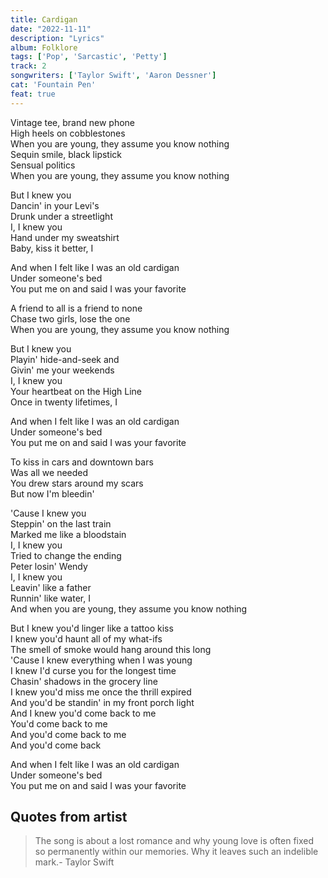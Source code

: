 ```yaml
---
title: Cardigan
date: "2022-11-11"
description: "Lyrics"
album: Folklore
tags: ['Pop', 'Sarcastic', 'Petty']
track: 2
songwriters: ['Taylor Swift', 'Aaron Dessner']
cat: 'Fountain Pen'
feat: true
---
```

<p className="verse-one">
Vintage tee, brand new phone <br />
High heels on cobblestones <br />
When you are young, they assume you know nothing <br />
Sequin smile, black lipstick <br />
Sensual politics <br />
When you are young, they assume you know nothing <br />
</p>
<p className="chorus">
But I knew you <br />
Dancin' in your Levi's <br />
Drunk under a streetlight <br />
I, I knew you <br />
Hand under my sweatshirt <br />
Baby, kiss it better, I <br />
</p>
<p className="refrain">
And when I felt like I was an old cardigan <br />
Under someone's bed <br />
You put me on and said I was your favorite <br />
</p>
<p className="verse-two">
A friend to all is a friend to none <br />
Chase two girls, lose the one <br />
When you are young, they assume you know nothing <br />
</p>
<p className="chorus">
But I knew you <br />
Playin' hide-and-seek and <br />
Givin' me your weekends <br />
I, I knew you <br />
Your heartbeat on the High Line <br />
Once in twenty lifetimes, I <br />
</p>
<p className="refrain">
And when I felt like I was an old cardigan <br />
Under someone's bed <br />
You put me on and said I was your favorite <br />
</p>
<p className="bridge">
To kiss in cars and downtown bars <br />
Was all we needed <br />
You drew stars around my scars <br />
But now I'm bleedin' <br />
</p>
<p className="chorus">
'Cause I knew you <br />
Steppin' on the last train <br />
Marked me like a bloodstain <br />
I, I knew you <br />
Tried to change the ending <br />
Peter losin' Wendy <br />
I, I knew you <br />
Leavin' like a father <br />
Runnin' like water, I <br />
And when you are young, they assume you know nothing <br />
</p>
<p className="verse-three">
But I knew you'd linger like a tattoo kiss <br />
I knew you'd haunt all of my what-ifs <br />
The smell of smoke would hang around this long <br />
'Cause I knew everything when I was young <br />
I knew I'd curse you for the longest time <br />
Chasin' shadows in the grocery line <br />
I knew you'd miss me once the thrill expired <br />
And you'd be standin' in my front porch light <br />
And I knew you'd come back to me <br />
You'd come back to me <br />
And you'd come back to me <br />
And you'd come back <br />
</p>
<p className="refrain">
And when I felt like I was an old cardigan <br />
Under someone's bed <br />
You put me on and said I was your favorite <br />
</p>


## Quotes from artist

<blockquote>
The song is about a lost romance and why young love is often fixed so permanently within our memories. Why it leaves such an indelible mark.- Taylor Swift
</blockquote>